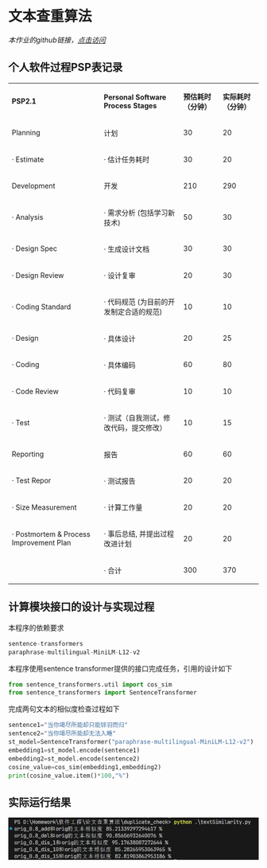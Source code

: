 # 文本查重算法
*本作业的github链接，<a href="https://github.com/LeoScott613/3121005269-SE/tree/master/duplicate_check">点击访问</a>*

## 个人软件过程PSP表记录
<table>
<tbody>
<tr>
<td width="192"><p><strong><strong>PSP2.1</strong></strong></p></td><td width="168">
<p><strong><strong>Personal Software Process Stages<strong></strong></p></td><td width="75">
<p><strong><strong>预估耗时（分钟）</strong></strong></p></td><td width="75"><p><strong><strong>实际耗时（分钟）</strong></strong></p></td></tr><tr><td width="192"><p>Planning</p>
</td>
<td width="168">
<p>计划</p>
</td>
<td width="75"><p>30</p></td><td width="75"><p>20</p>
</td></tr><tr><td width="192"><p>· Estimate</p></td>
<td width="168"><p>· 估计任务耗时</p></td><td width="75"><p>30</p></td><td width="75">
<p>20</p></td</tr><tr><td width="192"><p>Development</p></td><td width="168"><p>开发</p>
</td><td width="75"><p>210</p></td>
<td width="75"><p>290</p></td></tr>
<tr><td width="192"><p>· Analysis</p></td>
<td width="168"><p>· 需求分析 (包括学习新技术)</p></td><td width="75">
<p>50</p></td><td width="75"><p>30</p></td></tr>
<tr><td width="192"><p>· Design Spec</p></td><td width="168">
<p>· 生成设计文档</p>
</td>
<td width="75"><p>30</p></td><td width="75"><p>30</p>
</td></tr><tr><td width="192"><p>· Design Review</p>
</td><td width="168"><p>· 设计复审</p></td><td width="75"><p>20</p>
</td><td width="75"><p>30</p></td></tr><tr><td width="192">
<p>· Coding Standard</p>
</td>
<td width="168"><p>· 代码规范 (为目前的开发制定合适的规范)</p></td><td width="75"><p>10</p>
</td><td width="75"><p>10</p></td></tr>
<tr><td width="192"><p>· Design</p></td><td width="168">
<p>· 具体设计</p></td><td width="75"><p>20</p></td><td width="75"><p>25</p>
</td>
</tr>
<tr>
<td width="192">
<p>· Coding</p></td><td width="168"><p>· 具体编码</p>
</td><td width="75"><p>60</p></td><td width="75">
<p>80</p></td></tr><tr><td width="192">
<p>· Code Review</p></td><td width="168"><p>· 代码复审</p></td><td width="75"><p>10</p>
</td>
<td width="75">
<p>10</p>
</td>
</tr>
<tr>
<td width="192">
<p>· Test</p>
</td>
<td width="168">
<p>· 测试（自我测试，修改代码，提交修改）</p>
</td>
<td width="75">
<p>10</p>
</td><td width="75"><p>15</p></td></tr>
<tr><td width="192"><p>Reporting</p></td><td width="168">
<p>报告</p></td><td width="75"><p>60</p></td>
<td width="75"><p>60</p></td></tr><tr><td width="192">
<p>· Test Repor</p></td><td width="168"><p>· 测试报告</p></td><td width="75">
<p>20</p></td><td width="75"><p>20</p></td>
</tr><tr><td width="192"><p>· Size Measurement</p></td><td width="168"><p>· 计算工作量</p>
</td><td width="75"><p>20</p></td>
<td width="75"><p>20</p></td></tr><tr><td width="192"><p>· Postmortem &amp; Process Improvement Plan</p></td>
<td width="168"><p>· 事后总结, 并提出过程改进计划</p></td>
<td width="75"><p>20</p></td><td width="75"><p>20</p></td></tr><tr>
<td width="192"><p>&nbsp;</p></td><td width="168">
<p>·&nbsp;合计</p></td><td width="75"><p>300</p></td>
<td width="75"><p>370</p></td></tr></tbody></table>

## 计算模块接口的设计与实现过程
本程序的依赖要求
```python
sentence-transformers
paraphrase-multilingual-MiniLM-L12-v2
```

本程序使用sentence transformer提供的接口完成任务，引用的设计如下
```python
from sentence_transformers.util import cos_sim
from sentence_transformers import SentenceTransformer
```

完成两句文本的相似度检查过程如下
```python
sentence1="当你竭尽所能却只能铩羽而归"
sentence2="当你竭尽所能却无法入睡"
st_model=SentenceTransformer("paraphrase-multilingual-MiniLM-L12-v2")
embedding1=st_model.encode(sentence1)
embedding2=st_model.encode(sentence2)
cosine_value=cos_sim(embedding1,embedding2)
print(cosine_value.item()*100,"%")
```
## 实际运行结果
![Alt text](run_result-1.jpg)